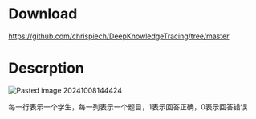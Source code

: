 # Download
https://github.com/chrispiech/DeepKnowledgeTracing/tree/master

# Descrption
![Pasted image 20241008144424](https://github.com/user-attachments/assets/a0bd9ef6-1c6d-4a45-a8e7-61ec40fda2e7)

每一行表示一个学生，每一列表示一个题目，1表示回答正确，0表示回答错误
